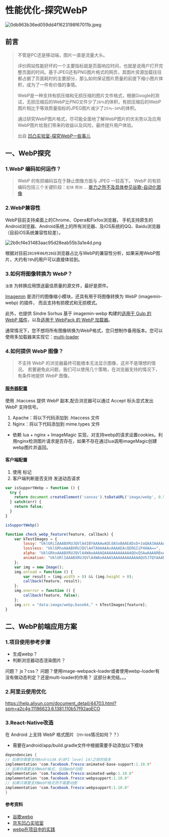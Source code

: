 # 性能优化-探究WebP

![0db963b36ed059dd4f1623198f67011b.jpeg](evernotecid://D0AE4054-ADFA-401E-B09B-0C01AF6E4F1D/appyinxiangcom/13527544/ENResource/p1994)

## 前言
> 不管是PC还是移动端，图片一直是流量大头。
> 
> 评价网站性能好坏的一个主要指标就是页面响应时间，也就是说用户打开完整页面的时间。基于JPEG还有PNG图片格式的网页，其图片资源加载往往都占据了页面耗时的主要部分，那么如何保证图片质量的前提下缩小图片体积，成为了一件有价值的事情。
> 
> WebP是一种支持有损压缩和无损压缩的图片文件格式，根据Google的测试，无损压缩后的WebP比PNG文件少了`26％`的体积，有损压缩后的WebP图片相比于等效质量指标的JPEG图片减少了`25％~34%`的体积。
> 
> 通过研究WebP图片格式，尽可能全面地了解WebP图片的优劣势以及应用WebP图片给我们带来的收益以及风险，最终提升用户体验。
> 
> 出自 [凹凸实验室-探究WebP一些事儿](https://aotu.io/notes/2016/06/23/explore-something-of-webp/index.html)

## 一、WebP探究
### 1.WebP 编码如何运作？
> WebP 的有损编码旨在于静止图像方面与 JPEG 一较高下。 WebP 的有损编码包括三个关键阶段：`宏块` `预测` ... [能力之所不及具体参见谷歌-自动化图像](https://developers.google.com/web/fundamentals/performance/optimizing-content-efficiency/automating-image-optimization/?hl=zh-cn#how-does-webp-encoding-work)


### 2.WebP兼容性
WebP目前支持桌面上的Chrome、Opera和Fixfox浏览器，
手机支持原生的Android浏览器、Android系统上的所有浏览器、及iOS系统的QQ、Baidu浏览器（目前iOS系统兼容性较差）。

![2b9cf4e31483aac95d28eab55b3a1e4d.png](evernotecid://D0AE4054-ADFA-401E-B09B-0C01AF6E4F1D/appyinxiangcom/13527544/ENResource/p1993)

根据对目前`2019年06月20日`浏览器占比与WebP的兼容性分析，如果采用WebP图片，大约有`78%`的用户可以直接体验到。

### 3.如何将图像转换为 WebP？
`注意` 为转换应用馈送最佳质量的源文件，最好是原件。

[Imagemin](https://github.com/imagemin/imagemin) 是流行的图像缩小模块，还具有用于将图像转换为 WebP (imagemin-webp) 的插件， 而且支持有损模式和无损模式。

此外，也提供 Sindre Sorhus 基于 imagemin-webp 构建的[适用于 Gulp 的 WebP 插件](https://github.com/sindresorhus/gulp-webp)，以及[适用于 WebPack 的 WebP 加载器](https://www.npmjs.com/package/webp-loader)。

通常情况下，您不想将所有图像转换为WebP格式，您只想制作备用版本。您可以使用多加载器来实现它：[multi-loader](https://github.com/webpack-contrib/multi-loader)

### 4.如何提供 WebP 图像？
> 不支持 WebP 的浏览器最终可能根本无法显示图像，这并不是理想的情况。 若要避免此问题，我们可以使用几个策略，在浏览器支持的情况下，有条件地提供 WebP 图像。

#### [服务器配置](https://developers.google.com/web/fundamentals/performance/optimizing-content-efficiency/automating-image-optimization/?hl=zh-cn#how-do-i-serve-webp)
使用 .htaccess 提供 WebP 副本,配合浏览器可以通过 Accept 标头显式发出 WebP 支持信号。

1. Apache：将以下代码添加到 .htaccess 文件
2. Nginx：将以下代码添加到 mime.types 文件
- 依赖 lua + nginx + ImageMagic 实现，对支持webp的请求设置cookies。利用nginx检测图片请求是否存在，如果不存在通过lua调用imageMagic创建webp图片并返回。

#### 客户端配置
1. 使用 <picture> 标记
2. 客户端判断是否支持 发送动态请求

```js
var isSupportWebp = function () {
  try {
    return document.createElement('canvas').toDataURL('image/webp', 0.5).indexOf('data:image/webp') === 0;
  } catch(err) {
    return false;
  }
}

isSupportWebp()
```

```js
function check_webp_feature(feature, callback) {
    var kTestImages = {
        lossy: "UklGRiIAAABXRUJQVlA4IBYAAAAwAQCdASoBAAEADsD+JaQAA3AAAAAA",
        lossless: "UklGRhoAAABXRUJQVlA4TA0AAAAvAAAAEAcQERGIiP4HAA==",
        alpha: "UklGRkoAAABXRUJQVlA4WAoAAAAQAAAAAAAAAAAAQUxQSAwAAAARBxAR/Q9ERP8DAABWUDggGAAAABQBAJ0BKgEAAQAAAP4AAA3AAP7mtQAAAA==",
        animation: "UklGRlIAAABXRUJQVlA4WAoAAAASAAAAAAAAAAAAQU5JTQYAAAD/////AABBTk1GJgAAAAAAAAAAAAAAAAAAAGQAAABWUDhMDQAAAC8AAAAQBxAREYiI/gcA"
    };
    var img = new Image();
    img.onload = function () {
        var result = (img.width > 0) && (img.height > 0);
        callback(feature, result);
    };
    img.onerror = function () {
        callback(feature, false);
    };
    img.src = "data:image/webp;base64," + kTestImages[feature];
}
```

## 二、WebP前端应用方案
### 1.项目使用参考步骤
- 生成webp？
- 判断浏览器动态渲染图片？

问题？  js？css？
问题？使用image-webpack-loader或者使用webp-loader有没有做动态判定？还是multi-loader的作用？
这部分未完结。。。

### 2.阿里云使用优化
https://help.aliyun.com/document_detail/44703.html?spm=a2c4g.11186623.6.1381.110b57f92aqECO

### 3.React-Native改造
在 Android 上支持 WebP 格式图片（rn-ios情况如何？？）
- 需要在android/app/build.gradle文件中根据需要手动添加以下模块
``` java
dependencies {
// 如果你需要支持Android4.0(API level 14)之前的版本
implementation 'com.facebook.fresco:animated-base-support:1.10.0'
// 如果你需要支持WebP格式，包括WebP动图
implementation 'com.facebook.fresco:animated-webp:1.10.0'
implementation 'com.facebook.fresco:webpsupport:1.10.0'
// 如果只需要支持WebP格式而不需要动图
implementation 'com.facebook.fresco:webpsupport:1.10.0'
}
```

#### 参考资料
- [谷歌webp](https://developers.google.com/web/fundamentals/performance/optimizing-content-efficiency/automating-image-optimization/?hl=zh-cn)
- [京东凹凸实验室](https://aotu.io/notes/2016/06/23/explore-something-of-webp/index.html)
- [webp在项目中的实践](https://www.jianshu.com/p/73ca9e8b986a)


